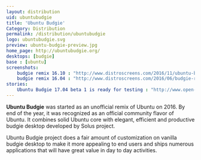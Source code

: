 ```yaml
---
layout: distribution
uid: ubuntubudgie
title: 'Ubuntu Budgie'
Category: Distribution
permalink: /distribution/ubuntubudgie
logo: ubuntubudgie.svg
preview: ubuntu-budgie-preview.jpg
home_page: http://ubuntubudgie.org/
desktops: [budgie]
base : [ubuntu]
screenshots:
    budgie remix 16.10 : "http://www.distroscreens.com/2016/11/ubuntu-budgie-remix-1610-screenshots.html"
    budgie remix 16.04 : "http://www.distroscreens.com/2016/06/budgie-remix-1604-screenshots.html"
stories:
    Ubuntu Budgie 17.04 beta 1 is ready for testing : "http://www.open-source-feed.com/2017/02/ubuntu-budgie-1704-beta-1-is-ready-for.html"
---
```


**Ubuntu Budgie** was started as an unofficial remix of Ubuntu on 2016. By end of the year, it was recognized as an official community flavor of Ubuntu. It combines solid Ubuntu core with elegant, efficient and productive budgie desktop  developed by Solus project.

Ubuntu Budgie project does a fair amount of customization on vanilla budgie desktop to make it more appealing to end users and ships numerous applications that will have great value in day to day activities.
